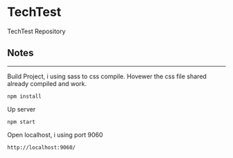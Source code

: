 # **TechTest**

TechTest Repository

## **Notes**

---

Build Project, i using sass to css compile. Hovewer the css file shared already compiled and work.

```
npm install
```

Up server

```
npm start
```

Open localhost, i using port 9060

```
http://localhost:9060/
```
